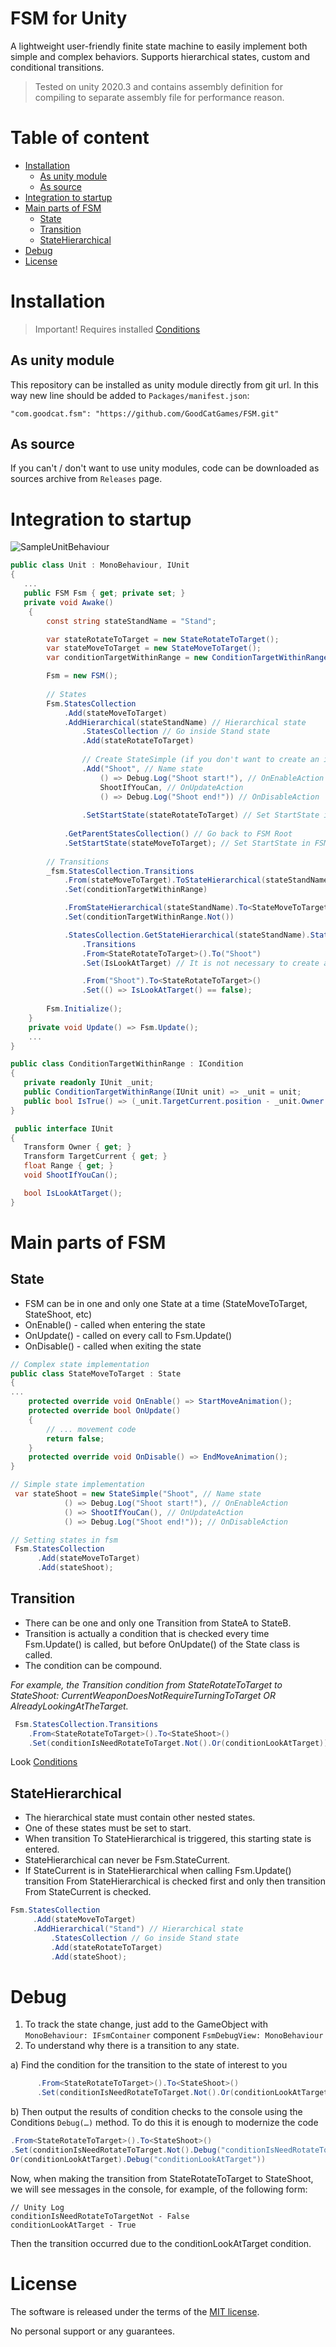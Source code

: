 # FSM for Unity
A lightweight user-friendly finite state machine to easily implement both simple and complex behaviors.
Supports hierarchical states, custom and conditional transitions.

> Tested on unity 2020.3 and contains assembly definition for compiling to separate assembly file for performance reason.

# Table of content
* [Installation](#installation)
    * [As unity module](#as-unity-module)
    * [As source](#as-source)
* [Integration to startup](#integration-to-startup)
* [Main parts of FSM](#main-parts-of-fsm)
    * [State](#state)
    * [Transition](#transition)
    * [StateHierarchical](#statehierarchical)
* [Debug](#debug)
* [License](#license)

# Installation

> Important! Requires installed [Conditions](https://github.com/GoodCatGames/Conditions.git)

## As unity module
This repository can be installed as unity module directly from git url. In this way new line should be added to `Packages/manifest.json`:
```
"com.goodcat.fsm": "https://github.com/GoodCatGames/FSM.git"
```

## As source
If you can't / don't want to use unity modules, code can be downloaded as sources archive from `Releases` page.

# Integration to startup
![SampleUnitBehaviour](doc/FsmSample.png)


```csharp
public class Unit : MonoBehaviour, IUnit
{
   ...
   public FSM Fsm { get; private set; }
   private void Awake()
    {
        const string stateStandName = "Stand";

        var stateRotateToTarget = new StateRotateToTarget();
        var stateMoveToTarget = new StateMoveToTarget();
        var conditionTargetWithinRange = new ConditionTargetWithinRange(this);

        Fsm = new FSM();
        
        // States
        Fsm.StatesCollection
            .Add(stateMoveToTarget)
            .AddHierarchical(stateStandName) // Hierarchical state
                .StatesCollection // Go inside Stand state
                .Add(stateRotateToTarget)
                
                // Create StateSimple (if you don't want to create an inheritor of the State class)
                .Add("Shoot", // Name state 
                    () => Debug.Log("Shoot start!"), // OnEnableAction
                    ShootIfYouCan, // OnUpdateAction
                    () => Debug.Log("Shoot end!")) // OnDisableAction
                    
                .SetStartState(stateRotateToTarget) // Set StartState in Stand
                
            .GetParentStatesCollection() // Go back to FSM Root
            .SetStartState(stateMoveToTarget); // Set StartState in FSM Root
            
        // Transitions
        _fsm.StatesCollection.Transitions
            .From(stateMoveToTarget).ToStateHierarchical(stateStandName) // variable stateMoveToTarget is used here
            .Set(conditionTargetWithinRange)

            .FromStateHierarchical(stateStandName).To<StateMoveToTarget>() // generic StateMoveToTarget is used here
            .Set(conditionTargetWithinRange.Not())

            .StatesCollection.GetStateHierarchical(stateStandName).StatesCollection // Go inside Stand state
                .Transitions
                .From<StateRotateToTarget>().To("Shoot")
                .Set(IsLookAtTarget) // It is not necessary to create a Condition class

                .From("Shoot").To<StateRotateToTarget>()
                .Set(() => IsLookAtTarget() == false);
        
        Fsm.Initialize();
    }
    private void Update() => Fsm.Update();
    ...
}
```
```csharp
public class ConditionTargetWithinRange : ICondition
{
   private readonly IUnit _unit;
   public ConditionTargetWithinRange(IUnit unit) => _unit = unit;
   public bool IsTrue() => (_unit.TargetCurrent.position - _unit.Owner.position).sqrMagnitude < _unit.Range * _unit.Range;
}
```
```csharp
 public interface IUnit
{
   Transform Owner { get; }
   Transform TargetCurrent { get; }
   float Range { get; }
   void ShootIfYouCan();

   bool IsLookAtTarget();
}
```

# Main parts of FSM
## State
- FSM can be in one and only one State at a time (StateMoveToTarget, StateShoot, etc)
- OnEnable() - called when entering the state
- OnUpdate() - called on every call to Fsm.Update()
- OnDisable() - called when exiting the state

```csharp
// Complex state implementation
public class StateMoveToTarget : State
{
...
    protected override void OnEnable() => StartMoveAnimation();
    protected override bool OnUpdate()
    {
        // ... movement code        
        return false;
    }
    protected override void OnDisable() => EndMoveAnimation();    
}
```

```csharp
// Simple state implementation
 var stateShoot = new StateSimple("Shoot", // Name state 
            () => Debug.Log("Shoot start!"), // OnEnableAction
            () => ShootIfYouCan(), // OnUpdateAction
            () => Debug.Log("Shoot end!")); // OnDisableAction
```

```csharp
// Setting states in fsm
 Fsm.StatesCollection
      .Add(stateMoveToTarget)
      .Add(stateShoot);
```
## Transition
- There can be one and only one Transition from StateA to StateB.
- Transition is actually a condition that is checked every time Fsm.Update() is called, but before OnUpdate() of the State class is called.
- The condition can be compound.

*For example, the Transition condition from StateRotateToTarget to StateShoot:
CurrentWeaponDoesNotRequireTurningToTarget OR AlreadyLookingAtTheTarget.*

```csharp
 Fsm.StatesCollection.Transitions
    .From<StateRotateToTarget>().To<StateShoot>()
    .Set(conditionIsNeedRotateToTarget.Not().Or(conditionLookAtTarget));
```
Look [Conditions](https://github.com/GoodCatGames/Conditions.git)

## StateHierarchical
- The hierarchical state must contain other nested states.
- One of these states must be set to start.
- When transition To StateHierarchical is triggered, this starting state is entered.
- StateHierarchical can never be Fsm.StateCurrent.
- If StateCurrent is in StateHierarchical when calling Fsm.Update() transition From StateHierarchical is checked first and only then transition From StateCurrent is checked.

```csharp
Fsm.StatesCollection
     .Add(stateMoveToTarget)
     .AddHierarchical("Stand") // Hierarchical state
         .StatesCollection // Go inside Stand state
         .Add(stateRotateToTarget)
         .Add(stateShoot);
```

# Debug
1. To track the state change, just add to the GameObject with `MonoBehaviour: IFsmContainer` component `FsmDebugView: MonoBehaviour`
2. To understand why there is a transition to any state.

a) Find the condition for the transition to the state of interest to you

```csharp
      .From<StateRotateToTarget>().To<StateShoot>()
      .Set(conditionIsNeedRotateToTarget.Not().Or(conditionLookAtTarget))
```
b) Then output the results of condition checks to the console using the Conditions `Debug(…)` method.
To do this it is enough to modernize the code
```csharp
.From<StateRotateToTarget>().To<StateShoot>()
.Set(conditionIsNeedRotateToTarget.Not().Debug("conditionIsNeedRotateToTargetNot")
Or(conditionLookAtTarget).Debug("conditionLookAtTarget"))
```

Now, when making the transition from StateRotateToTarget to StateShoot, 
we will see messages in the console, for example, of the following form:
```
// Unity Log
conditionIsNeedRotateToTargetNot - False
conditionLookAtTarget - True
```
Then the transition occurred due to the conditionLookAtTarget condition.

# License
The software is released under the terms of the [MIT license](./LICENSE.md).

No personal support or any guarantees.
